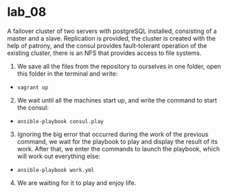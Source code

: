 # lab_08
A failover cluster of two servers with postgreSQL installed, consisting of a master and a slave. 
Replication is provided, the cluster is created with the help of patrony, 
and the consul provides fault-tolerant operation of the existing cluster, 
there is an NFS that provides access to file systems.

1. We save all the files from the repository to ourselves in one folder, open this folder in the terminal and write:
*     vagrant up
2. We wait until all the machines start up, and write the command to start the consul:
*     ansible-playbook consul.play
3. Ignoring the big error that occurred during the work of the previous command, we wait for the playbook to play and display the result of its work. After that, we enter the commands to launch the playbook, which will work out everything else:
*     ansible-playbook work.yml
4. We are waiting for it to play and enjoy life.
